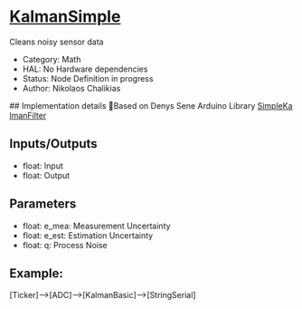 # [KalmanSimple](https://github.com/nBlocksStudioNodes/nblocks_kalmansimple)

Cleans noisy sensor data

 *  Category: Math
 *  HAL: No Hardware dependencies
 *  Status:  Node Definition in progress
 *  Author: Nikolaos Chalikias

## Implementation details Based on Denys Sene Arduino Library [SimpleKalmanFilter](https://www.arduino.cc/reference/en/libraries/simplekalmanfilter/) 

## Inputs/Outputs
 *  float: Input
 *  float: Output

## Parameters 
*  float: e_mea: Measurement Uncertainty 
*  float: e_est: Estimation Uncertainty 
*  float: q: Process Noise



## Example:
[Ticker]-->[ADC]-->[KalmanBasic]-->[StringSerial]



